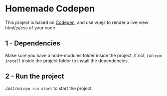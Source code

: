 # Homemade Codepen

This project is based on [Codepen](https://codepen.io/), and use vuejs to render a live view html/js/css of your code.

## 1 -  Dependencies

Make sure you have a node-modules folder inside the project, if not, run `npm install` inside the project folder to install the dependencies.

## 2 - Run the project

Just run `npm run start` to start the project.


